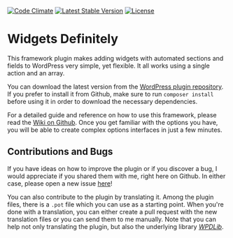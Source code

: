 [![Code Climate](https://codeclimate.com/github/felixarntz/widgets-definitely/badges/gpa.svg)](https://codeclimate.com/github/felixarntz/widgets-definitely)
[![Latest Stable Version](https://poser.pugx.org/felixarntz/widgets-definitely/version)](https://packagist.org/packages/felixarntz/widgets-definitely)
[![License](https://poser.pugx.org/felixarntz/widgets-definitely/license)](https://packagist.org/packages/felixarntz/widgets-definitely)

Widgets Definitely
==================

This framework plugin makes adding widgets with automated sections and fields to WordPress very simple, yet flexible. It all works using a single action and an array.

You can download the latest version from the [WordPress plugin repository](http://wordpress.org/plugins/widgets-definitely/). If you prefer to install it from Github, make sure to run `composer install` before using it in order to download the necessary dependencies.

For a detailed guide and reference on how to use this framework, please read the [Wiki on Github](https://github.com/felixarntz/widgets-definitely/wiki). Once you get familiar with the options you have, you will be able to create complex options interfaces in just a few minutes.

Contributions and Bugs
----------------------

If you have ideas on how to improve the plugin or if you discover a bug, I would appreciate if you shared them with me, right here on Github. In either case, please open a new issue [here](https://github.com/felixarntz/widgets-definitely/issues/new)!

You can also contribute to the plugin by translating it. Among the plugin files, there is a `.pot` file which you can use as a starting point. When you're done with a translation, you can either create a pull request with the new translation files or you can send them to me manually. Note that you can help not only translating the plugin, but also the underlying library [_WPDLib_](https://github.com/felixarntz/wpdlib).
